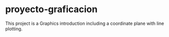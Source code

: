 # proyecto-graficacion

This project is a Graphics introduction including a coordinate plane with line plotting.
